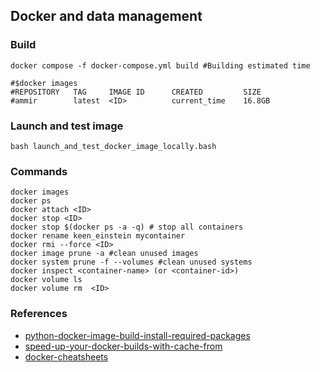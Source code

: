 ## Docker and data management

### Build
```
docker compose -f docker-compose.yml build #Building estimated time

#$docker images
#REPOSITORY   TAG     IMAGE ID      CREATED         SIZE
#ammir        latest  <ID>          current_time    16.8GB
```

### Launch and test image
```
bash launch_and_test_docker_image_locally.bash
```


### Commands
```
docker images
docker ps
docker attach <ID>
docker stop <ID>
docker stop $(docker ps -a -q) # stop all containers
docker rename keen_einstein mycontainer
docker rmi --force <ID>
docker image prune -a #clean unused images
docker system prune -f --volumes #clean unused systems
docker inspect <container-name> (or <container-id>) 
docker volume ls
docker volume rm  <ID>
```

### References
* [python-docker-image-build-install-required-packages](https://dev.to/behainguyen/python-docker-image-build-install-required-packages-via-requirementstxt-vs-editable-install-572j)
* [speed-up-your-docker-builds-with-cache-from](https://lipanski.com/posts/speed-up-your-docker-builds-with-cache-from)
* [docker-cheatsheets](https://github.com/cheat/cheatsheets/blob/master/docker)
